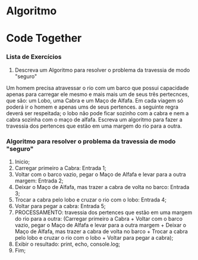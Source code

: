 # Algoritmo

# Code Together

### Lista de Exercícios

1. Descreva um Algoritmo para resolver o problema da travessia de modo "seguro"

Um homem precisa atravessar o rio com um barco que 
possui capacidade apenas para carregar ele mesmo e mais
mais um de seus três pertecnces,  que são: um Lobo, uma Cabra e um 
Maço de Alfafa. Em cada viagem só poderá ir o homem e 
apenas ums de seus pertences. a seguinte regra deverá ser
respeitada; o lobo não pode ficar sozinho com a cabra e nem 
a cabra sozinha com o maço de alfafa. Escreva um algoritmo
para fazer a travessia dos pertences que estão em uma 
margem do rio para a outra.

### Algoritmo para resolver o problema da travessia de modo "seguro"

1. Inicio;
2. Carregar primeiro a Cabra: Entrada 1;
3. Voltar com o barco vazio, pegar o Maço de Alfafa e levar para a outra margem: Entrada 2;
3. Deixar o Maço de Alfafa, mas trazer a cabra de volta no barco: Entrada 3;
4. Trocar a cabra pelo lobo e cruzar o rio com o lobo: Entrada 4;
5. Voltar para pegar a cabra: Entrada 5;
5. PROCESSAMENTO: travessia dos pertences que estão em uma 
margem do rio para a outra: (Carregar primeiro a Cabra + Voltar com o barco vazio, pegar o Maço de Alfafa e levar para a outra margem + Deixar o Maço de Alfafa, mas trazer a cabra de volta no barco + Trocar a cabra pelo lobo e cruzar o rio com o lobo + Voltar para pegar a cabra);
6. Exibir o resultado: print, echo, console.log;
7. Fim;
